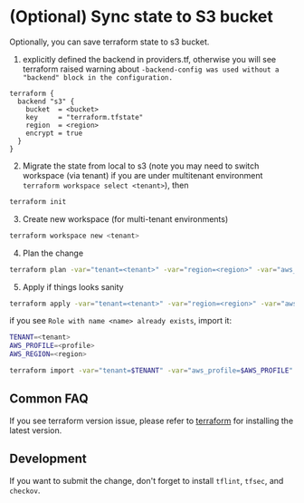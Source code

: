 # (Optional) Sync state to S3 bucket

Optionally, you can save terraform state to s3 bucket.

1. explicitly defined the backend in providers.tf, otherwise you will see terraform raised warning about `-backend-config was used without a "backend" block in the configuration.`

```hcl
terraform {
  backend "s3" {
    bucket  = <bucket>
    key     = "terraform.tfstate"
    region  = <region>
    encrypt = true
  }
}
```

2. Migrate the state from local to s3 (note you may need to switch workspace (via tenant) if you are under multitenant environment `terraform workspace select <tenant>`), then

```bash
terraform init
```

3. Create new workspace (for multi-tenant environments)

```bash
terraform workspace new <tenant>
```

4. Plan the change

```bash
terraform plan -var="tenant=<tenant>" -var="region=<region>" -var="aws_profile=<profile>"
```

5. Apply if things looks sanity

```bash
terraform apply -var="tenant=<tenant>" -var="region=<region>" -var="aws_profile=<profile>"
```

if you see `Role with name <name> already exists`, import it:

```bash
TENANT=<tenant>
AWS_PROFILE=<profile>
AWS_REGION=<region>

terraform import -var="tenant=$TENANT" -var="aws_profile=$AWS_PROFILE" -var="region=$AWS_REGION" module.bootstrap.aws_iam_role.deductive_role DeductiveAssumeRole-${TENANT}
```

## Common FAQ

If you see terraform version issue, please refer to [terraform](https://developer.hashicorp.com/terraform/install)
for installing the latest version.

## Development

If you want to submit the change, don't forget to install `tflint`, `tfsec`, and `checkov`.
